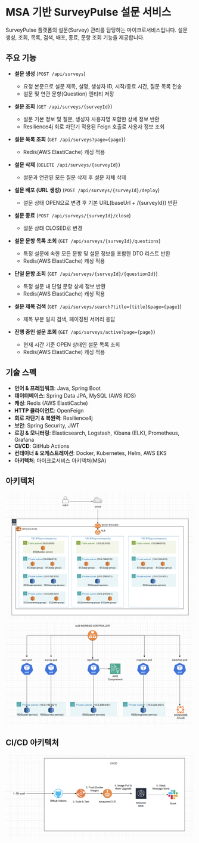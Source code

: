 # MSA 기반 SurveyPulse 설문 서비스

SurveyPulse 플랫폼의 설문(Survey) 관리를 담당하는 마이크로서비스입니다.
설문 생성, 조회, 목록, 검색, 배포, 종료, 문항 조회 기능을 제공합니다.

## 주요 기능

- **설문 생성** (`POST /api/surveys`)
  - 요청 본문으로 설문 제목, 설명, 생성자 ID, 시작/종료 시간, 질문 목록 전송
  - 설문 및 연관 문항(Question) 엔티티 저장

- **설문 조회** (`GET /api/surveys/{surveyId}`)
  - 설문 기본 정보 및 질문, 생성자 사용자명 포함한 상세 정보 반환
  - Resilience4j 회로 차단기 적용된 Feign 호출로 사용자 정보 조회

- **설문 목록 조회** (`GET /api/surveys?page={page}`)
  - Redis(AWS ElastiCache) 캐싱 적용

- **설문 삭제** (`DELETE /api/surveys/{surveyId}`)
  - 설문과 연관된 모든 질문 삭제 후 설문 자체 삭제

- **설문 배포 (URL 생성)** (`POST /api/surveys/{surveyId}/deploy`)
  - 설문 상태 OPEN으로 변경 후 기본 URL(baseUrl + /{surveyId}) 반환

- **설문 종료** (`POST /api/surveys/{surveyId}/close`)
  - 설문 상태 CLOSED로 변경

- **설문 문항 목록 조회** (`GET /api/surveys/{surveyId}/questions`)
  - 특정 설문에 속한 모든 문항 및 설문 정보를 포함한 DTO 리스트 반환
  - Redis(AWS ElastiCache) 캐싱 적용

- **단일 문항 조회** (`GET /api/surveys/{surveyId}/{questionId}`)
  - 특정 설문 내 단일 문항 상세 정보 반환
  - Redis(AWS ElastiCache) 캐싱 적용

- **설문 제목 검색** (`GET /api/surveys/search?title={title}&page={page}`)
  - 제목 부분 일치 검색, 페이징된 서머리 응답

- **진행 중인 설문 조회** (`GET /api/surveys/active?page={page}`)
  - 현재 시간 기준 OPEN 상태인 설문 목록 조회
  - Redis(AWS ElastiCache) 캐싱 적용

## 기술 스펙

- **언어 & 프레임워크**: Java, Spring Boot
- **데이터베이스**: Spring Data JPA, MySQL (AWS RDS)
- **캐싱**: Redis (AWS ElastiCache)
- **HTTP 클라이언트**: OpenFeign
- **회로 차단기 & 복원력**: Resilience4j
- **보안**: Spring Security, JWT
- **로깅 & 모니터링**: Elasticsearch, Logstash, Kibana (ELK), Prometheus, Grafana
- **CI/CD**: GitHub Actions
- **컨테이너 & 오케스트레이션**: Docker, Kubernetes, Helm, AWS EKS
- **아키텍처**: 마이크로서비스 아키텍처(MSA)


## 아키텍처

![서비스 아키텍처 다이어그램](https://github.com/SurveyPulse/user-service/blob/main/docs/images/aws-architecture.png)
![RDS 아키텍처 다이어그램](https://github.com/SurveyPulse/user-service/blob/main/docs/images/aws-rds-architecture.png)


## CI/CD 아키텍처
![CI/CD 파이프라인 다이어그램](https://github.com/SurveyPulse/user-service/blob/main/docs/images/cicd-architecture.png)
